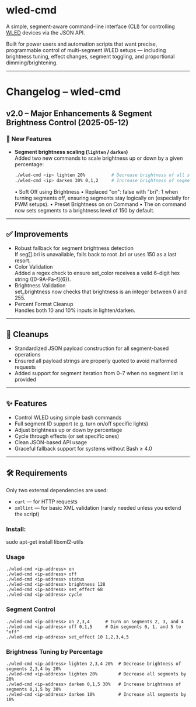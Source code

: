 # wled-cmd

A simple, segment-aware command-line interface (CLI) for controlling [WLED](https://github.com/Aircoookie/WLED) devices via the JSON API.

Built for power users and automation scripts that want precise, programmable control of multi-segment WLED setups — including brightness tuning, effect changes, segment toggling, and proportional dimming/brightening.

---

# Changelog – wled-cmd

## v2.0 – Major Enhancements & Segment Brightness Control (2025-05-12)

### 🚀 New Features

- **Segment brightness scaling (`lighten` / `darken`)**  
  Added two new commands to scale brightness up or down by a given percentage:
  ```bash
  ./wled-cmd <ip> lighten 20%          # Decrease brightness of all segments by 20%
  ./wled-cmd <ip> darken 30% 0,1,2     # Increase brightness of segments 0,1,2 by 30%
  ```
	•	Soft Off using Brightness
  • Replaced "on": false with "bri": 1 when turning segments off, ensuring segments stay logically on (especially for PWM setups).
	•	Preset Brightness on on Command
  • The on command now sets segments to a brightness level of 150 by default.

---

## ✅ Improvements
- Robust fallback for segment brightness detection  
  If seg[].bri is unavailable, falls back to root .bri or uses 150 as a last resort.    
- Color Validation  
  Added a regex check to ensure set_color receives a valid 6-digit hex string ([0-9A-Fa-f]{6}).  
- Brightness Validation  
  set_brightness now checks that brightness is an integer between 0 and 255.  
- Percent Format Cleanup  
  Handles both 10 and 10% inputs in lighten/darken.  

---

## 🧹 Cleanups
- Standardized JSON payload construction for all segment-based operations
- Ensured all payload strings are properly quoted to avoid malformed requests
- Added support for segment iteration from 0–7 when no segment list is provided

---

## ✨ Features

- Control WLED using simple bash commands
- Full segment ID support (e.g. turn on/off specific lights)
- Adjust brightness up or down by percentage
- Cycle through effects (or set specific ones)
- Clean JSON-based API usage
- Graceful fallback support for systems without Bash ≥ 4.0

---

## 🛠 Requirements

Only two external dependencies are used:

- `curl` — for HTTP requests
- `xmllint` — for basic XML validation (rarely needed unless you extend the script)

### Install:

sudo apt-get install libxml2-utils

### Usage
```
./wled-cmd <ip-address> on  
./wled-cmd <ip-address> off  
./wled-cmd <ip-address> status  
./wled-cmd <ip-address> brightness 128  
./wled-cmd <ip-address> set_effect 68  
./wled-cmd <ip-address> cycle
```

### Segment Control

```
./wled-cmd <ip-address> on 2,3,4      # Turn on segments 2, 3, and 4
./wled-cmd <ip-address> off 0,1,5     # Dim segments 0, 1, and 5 to "off"
./wled-cmd <ip-address> set_effect 10 1,2,3,4,5
```


### Brightness Tuning by Percentage
```
./wled-cmd <ip-address> lighten 2,3,4 20%  # Decrease brightness of segments 2,3,4 by 20%
./wled-cmd <ip-address> lighten 20%        # Decrease all segments by 20%
./wled-cmd <ip-address> darken 0,1,5 30%   # Increase brightness of segments 0,1,5 by 30%
./wled-cmd <ip-address> darken 10%         # Increase all segments by 10%
```
